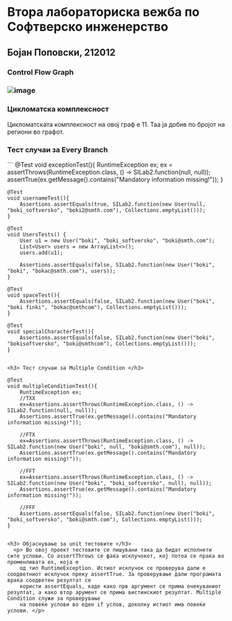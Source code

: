 <h1> Втора лабораториска вежба по Софтверско инженерство </h1>
<h2> Бојан Поповски, 212012 </h2>
<h3> Control Flow Graph <h3>
  
  ![image](https://github.com/bokii2/SI_2023_lab2_212012/assets/109042385/da09087d-c045-48c6-afe1-23afa8d9ba27)

<h3> Цикломатска комплексност </h3>
  <p> Цикломатската комплексност на овој граф е 11. Таа ја добив по бројот на региони во графот. </p>
  
<h3> Тест случаи за Every Branch </h3>
  ``` 
    @Test
    void exceptionTest(){
        RuntimeException ex;
        ex = assertThrows(RuntimeException.class, () -> SILab2.function(null, null));
        assertTrue(ex.getMessage().contains("Mandatory information missing!"));
    }

    @Test
    void usernameTest(){
        Assertions.assertEquals(true, SILab2.function(new User(null, "boki_softversko", "boki2@smth.com"), Collections.emptyList()));
    }

    @Test
    void UsersTests() {
        User u1 = new User("boki", "boki_softversko", "boki@smth.com");
        List<User> users = new ArrayList<>();
        users.add(u1);

        Assertions.assertEquals(false, SILab2.function(new User("boki", "boki", "bokac@smth.com"), users));
    }

    @Test
    void spaceTest(){
        Assertions.assertEquals(false, SILab2.function(new User("boki", "boki finki", "bokac@smthcom"), Collections.emptyList()));
    }

    @Test
    void specialCharacterTest(){
        Assertions.assertEquals(false, SILab2.function(new User("boki", "bokisoftversko", "boki@smthcom"), Collections.emptyList()));
    } 
  ```
  
<h3> Тест случаи за Multiple Condition </h3>
  ``` 
    @Test
    void multipleConditionTest(){
        RuntimeException ex;
        //TXX
        ex=Assertions.assertThrows(RuntimeException.class, () -> SILab2.function(null, null));
        Assertions.assertTrue(ex.getMessage().contains("Mandatory information missing!"));

        //FTX
        ex=Assertions.assertThrows(RuntimeException.class, () -> SILab2.function(new User("boki", null, "boki@smth.com"), null));
        Assertions.assertTrue(ex.getMessage().contains("Mandatory information missing!"));

        //FFT
        ex=Assertions.assertThrows(RuntimeException.class, () -> SILab2.function(new User("boki", "boki_softversko", null), null));
        Assertions.assertTrue(ex.getMessage().contains("Mandatory information missing!"));

        //FFF
        Assertions.assertEquals(false, SILab2.function(new User("boki", "boki_softversko", "boki@smth.com"), Collections.emptyList()));
    }
  ```
    
<h3> Објаснување за unit тестовите </h3>
    <p> Во овој проект тестовите се пишувани така да бидат исполнети сите услови. Со assertThrows се фаќа исклучокот, кој потоа се праќа во променливата ex, која е 
      од тип RuntimeException. Истиот исклучок се проверува дали е соодветниот исклучок преку assertTrue. За проверување дали програмата враќа соодветен резултат се 
      користи assertEquals, каде како прв аргумент се прима очекуваниот резултат, а како втор арумент се прима вистинскиот резултат. Multiple Condition служи за проверување 
      на повеќе услови во еден if услов, доколку истиот има повеќе услови. </p>
    
